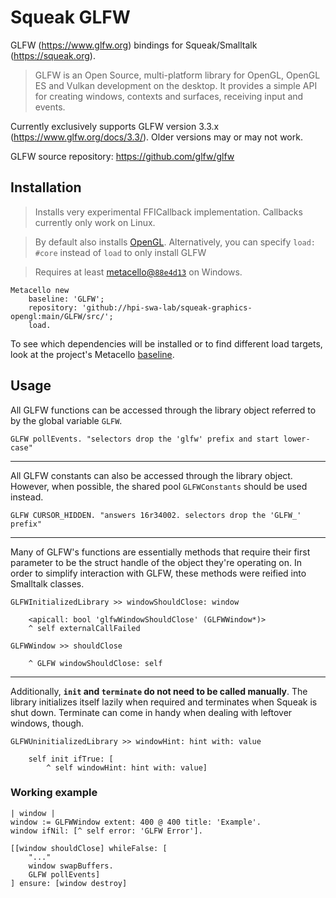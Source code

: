 # Squeak GLFW
GLFW (https://www.glfw.org) bindings for Squeak/Smalltalk (https://squeak.org).

> GLFW is an Open Source, multi-platform library for OpenGL, OpenGL ES and Vulkan development on the desktop. It provides a simple API for creating windows, contexts and surfaces, receiving input and events.

Currently exclusively supports GLFW version 3.3.x (https://www.glfw.org/docs/3.3/). Older versions may or may not work.

GLFW source repository: https://github.com/glfw/glfw

## Installation

> Installs very experimental FFICallback implementation. Callbacks currently only work on Linux.

> By default also installs [OpenGL]. Alternatively, you can specify `load: #core` instead of `load` to only install GLFW

> Requires at least [metacello@`88e4d13`](https://github.com/Metacello/metacello/commit/88e4d1341906b1eb591ba4f05a5df10d021cc2a9) on Windows.

```smalltalk
Metacello new
	baseline: 'GLFW';
	repository: 'github://hpi-swa-lab/squeak-graphics-opengl:main/GLFW/src/';
	load.
```

To see which dependencies will be installed or to find different load targets, look at the project's Metacello [baseline](./src/BaselineOfGLFW/BaselineOfGLFW.class.st).

## Usage
All GLFW functions can be accessed through the library object referred to by the global variable `GLFW`.

```smalltalk
GLFW pollEvents. "selectors drop the 'glfw' prefix and start lower-case"
```

---

All GLFW constants can also be accessed through the library object. However, when possible, the shared pool `GLFWConstants` should be used instead.

```smalltalk
GLFW CURSOR_HIDDEN. "answers 16r34002. selectors drop the 'GLFW_' prefix"
```

---

Many of GLFW's functions are essentially methods that require their first parameter to be the struct handle of the object they're operating on. In order to simplify interaction with GLFW, these methods were reified into Smalltalk classes.

```smalltalk
GLFWInitializedLibrary >> windowShouldClose: window

	<apicall: bool 'glfwWindowShouldClose' (GLFWWindow*)>
	^ self externalCallFailed
```
```smalltalk
GLFWWindow >> shouldClose

	^ GLFW windowShouldClose: self
```

---

Additionally,  **`init` and `terminate` do not need to be called manually**. The library initializes itself lazily when required and terminates when Squeak is shut down. Terminate can come in handy when dealing with leftover windows, though.

```smalltalk
GLFWUninitializedLibrary >> windowHint: hint with: value

	self init ifTrue: [
		^ self windowHint: hint with: value]
```

### Working example
```smalltalk
| window |
window := GLFWWindow extent: 400 @ 400 title: 'Example'.
window ifNil: [^ self error: 'GLFW Error'].

[[window shouldClose] whileFalse: [
	"..."
	window swapBuffers.
	GLFW pollEvents]
] ensure: [window destroy]
```

<!-- references -->
[Squeak/Smalltalk]: https://squeak.org
[OpenGL]: ../OpenGL
